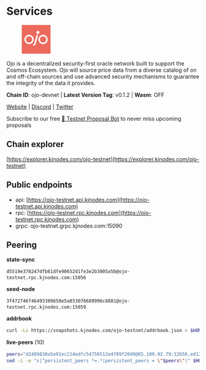 # Services

<figure><img src="https://raw.githubusercontent.com/kj89/cosmos-images/main/logos/ojo.png" alt=""><figcaption></figcaption></figure>

Ojo is a decentralized security-first oracle network built  to support the Cosmos Ecosystem. Ojo will source price data  from a diverse catalog of on and off-chain sources and use  advanced security mechanisms to guarantee the integrity of the data it provides.

**Chain ID**: ojo-devnet | **Latest Version Tag**: v0.1.2 | **Wasm**: OFF

[Website](https://ojo.network) | [Discord](https://discord.gg/fd8Yrex8nC) | [Twitter](https://twitter.com/ojo_network)



Subscribe to our free [🤖 Testnet Proposal Bot](https://t.me/kjnodes_testnet_proposal_bot) to never miss upcoming proposals


## Chain explorer
[https://explorer.kjnodes.com/ojo-testnet](https://explorer.kjnodes.com/ojo-testnet)

## Public endpoints

* api: [https://ojo-testnet.api.kjnodes.com](https://ojo-testnet.api.kjnodes.com)
* rpc: [https://ojo-testnet.rpc.kjnodes.com](https://ojo-testnet.rpc.kjnodes.com)
* grpc: ojo-testnet.grpc.kjnodes.com:15090

## Peering

**state-sync**

```text
d5519e378247dfb61dfe90652d1fe3e2b3005a5b@ojo-testnet.rpc.kjnodes.com:15056
```

**seed-node**

```text
3f472746f46493309650e5a033076689996c8881@ojo-testnet.rpc.kjnodes.com:15059
```

**addrbook**
```bash
curl -Ls https://snapshots.kjnodes.com/ojo-testnet/addrbook.json > $HOME/.ojo/config/addrbook.json
```

**live-peers** (10)
```bash
peers="d2489830a5e91ec214edfc54756512e4f89f2609@65.109.92.79:12656,ed12aee3273baaaf01e357574c1692f12776446d@65.109.117.165:50656,ec003ade1f7c57d822a1be56c838e668b755bee5@94.190.90.38:33656,b33500a3aaeb7fa116bdbddbe9c91c3158f38f8d@128.199.18.172:26656,7d6706d7ee674e2b2c38d3eb47d85ec6e376c377@49.12.123.87:56656,affee2f485ca15c68c302ad98e8de41fcd0e71ba@162.19.238.49:26656,f35a6ea4693d24d3727a8e866acab2a9faa2ddbc@91.223.3.144:26256,41d974f9a97209a401546a61ea2638a0f8071d79@178.18.252.10:26656,8fbfa810cb666ddef1c9f4405e933ef49138f35a@65.108.199.120:54656,d5519e378247dfb61dfe90652d1fe3e2b3005a5b@65.109.68.190:15056"
sed -i -e "s|^persistent_peers *=.*|persistent_peers = \"$peers\"|" $HOME/.ojo/config/config.toml
```
